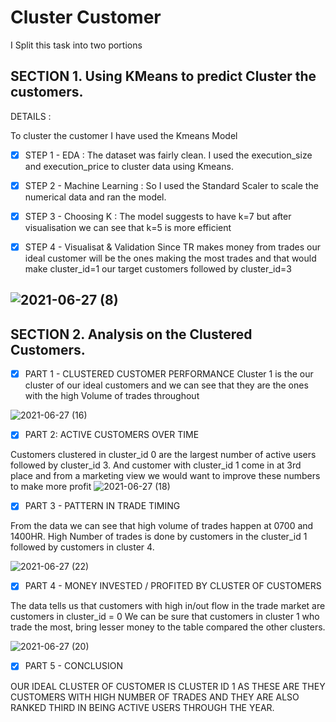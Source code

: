 # Cluster Customer

I Split this task into two portions 

## SECTION 1. Using KMeans to predict Cluster the customers. 

DETAILS : 

To cluster the customer I have used the Kmeans Model
- [X] STEP 1 - EDA : 
The dataset was fairly clean.
I used the execution_size and execution_price to cluster data using Kmeans.

- [X] STEP 2 - Machine Learning :
So I used the Standard Scaler to scale the numerical data and ran the model. 

- [X] STEP 3 - Choosing K :
The model suggests to have k=7 but after visualisation we can see that k=5 is more efficient

- [X] STEP 4 - Visualisat & Validation
Since TR makes money from trades our ideal customer will be the ones making the most trades and that would make cluster_id=1 our target customers followed by cluster_id=3 

![2021-06-27 (8)](https://user-images.githubusercontent.com/81169091/123558250-8c5df980-d795-11eb-9351-aeb5c49a59b0.png)
--------------------------------------------------------------------------------------------------------------------------------------------------------------------------
## SECTION 2. Analysis on the Clustered Customers.
 

- [X] PART 1 - CLUSTERED CUSTOMER PERFORMANCE 
Cluster 1 is the our cluster of our ideal customers and we can see that they are the ones with the high Volume of trades throughout 

![2021-06-27 (16)](https://user-images.githubusercontent.com/81169091/123558280-bfa08880-d795-11eb-8f46-da2a4decce26.png)

- [X] PART 2: ACTIVE CUSTOMERS OVER TIME

Customers clustered in cluster_id 0 are the largest number of active users followed by cluster_id 3.
And customer with cluster_id 1 come in at 3rd place and from a marketing view we would want to improve these numbers to make more profit
![2021-06-27 (18)](https://user-images.githubusercontent.com/81169091/123558309-e363ce80-d795-11eb-94c5-02515aa5881b.png)

- [X] PART 3 - PATTERN IN TRADE TIMING

From the data we can see that high volume of trades happen at 0700 and 1400HR.
High Number of trades is done by customers in the cluster_id 1 followed by customers in cluster 4. 

![2021-06-27 (22)](https://user-images.githubusercontent.com/81169091/123558340-f8406200-d795-11eb-89a6-bd286108202b.png)

- [X] PART 4 - MONEY INVESTED / PROFITED BY CLUSTER OF CUSTOMERS

The data tells us that customers with high in/out flow in the trade market are customers in cluster_id = 0
We can be sure that customers in cluster 1 who trade the most, bring lesser money to the table compared the other clusters. 

![2021-06-27 (20)](https://user-images.githubusercontent.com/81169091/123558362-10b07c80-d796-11eb-88cb-d677c456be91.png)

- [X] PART 5 - CONCLUSION 

OUR IDEAL CLUSTER OF CUSTOMER IS CLUSTER ID 1 AS THESE ARE THEY CUSTOMERS WITH HIGH NUMBER OF TRADES AND THEY ARE ALSO RANKED THIRD IN BEING ACTIVE USERS THROUGH THE YEAR.





